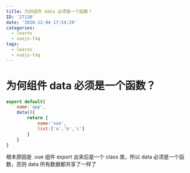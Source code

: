 ```yaml
---
title: 为何组件 data 必须是一个函数？
ID: '27138'
date: '2020-12-04 17:54:29'
categories:
  - learns
  - vuejs-faq
tags:
  - learns
  - vuejs-faq
---
```


# 为何组件 data 必须是一个函数？

``` js 
export default{
    name:'app',
    data(){
        return {
            name:'vue',
            list:['a','b','c']
        }
    }
}
```

根本原因是 .vue 组件 export 出来后是一个 class 类，所以 data 必须是一个函数，否则 data 所有数据都共享了一样了
 
 
